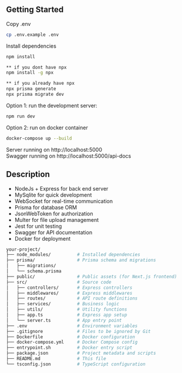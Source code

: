 ## Getting Started  

Copy .env
```bash
cp .env.example .env
```

Install dependencies
```bash
npm install

** if you dont have npx
npm install -g npx

** if you already have npx
npx prisma generate
npx prisma migrate dev
```

Option 1: run the development server:
```bash
npm run dev
```

Option 2: run on docker container
```bash
docker-compose up --build
```

Server running on http://localhost:5000  
Swagger running on http://localhost:5000/api-docs

## Description  
- NodeJs + Express for back end server
- MySqlite for quick development
- WebSocket for real-time communication  
- Prisma for database ORM  
- JsonWebToken for authorization  
- Multer for file upload management  
- Jest for unit testing  
- Swagger for API documentation
- Docker for deployment

```bash
your-project/
├── node_modules/          # Installed dependencies
├── prisma/                # Prisma schema and migrations
│   ├── migrations/
│   └── schema.prisma
├── public/                # Public assets (for Next.js frontend)
├── src/                   # Source code
│   ├── controllers/       # Express controllers
│   ├── middlewares/       # Express middlewares
│   ├── routes/            # API route definitions
│   ├── services/          # Business logic
│   ├── utils/             # Utility functions
│   ├── app.ts             # Express app setup
│   └── server.ts          # App entry point
├── .env                   # Environment variables
├── .gitignore             # Files to be ignored by Git
├── Dockerfile             # Docker configuration
├── docker-compose.yml     # Docker Compose config
├── entrypoint.sh          # Docker entry script
├── package.json           # Project metadata and scripts
├── README.md              # This file
└── tsconfig.json          # TypeScript configuration
```

